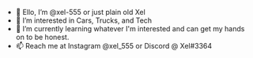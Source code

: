 - 👋 Ello, I’m @xel-555 or just plain old Xel
- 👀 I’m interested in Cars, Trucks, and Tech
- 🌱 I’m currently learning whatever I'm interested and can get my hands on to be honest.
- 📫 Reach me at Instagram @xel_555 or Discord @ Xel#3364

<!---
xel-555/xel-555 is a ✨ special ✨ repository because its `README.md` (this file) appears on your GitHub profile.
You can click the Preview link to take a look at your changes.
--->
